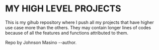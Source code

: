 # MY HIGH LEVEL PROJECTS

  This is my gihub repository where I push all my
projects that have higher use case more than the others.
They may contain longer lines of codes because of all the
features and functions attributed to them.

Repo by Johnson Masino  --author.
